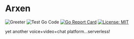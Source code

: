 # Arxen

![Greeter](https://github.com/bartQu9/arxen/workflows/Greeter/badge.svg) 
![Test Go Code](https://github.com/bartQu9/arxen/workflows/Test%20Go%20Code/badge.svg?branch=devel)
[![Go Report Card](https://goreportcard.com/badge/github.com/bartQu9/arxen)](https://goreportcard.com/report/github.com/bartQu9/arxen)
[![License: MIT](https://img.shields.io/badge/License-MIT-yellow.svg)](https://opensource.org/licenses/MIT)

yet another voice+video+chat platform...serverless!
